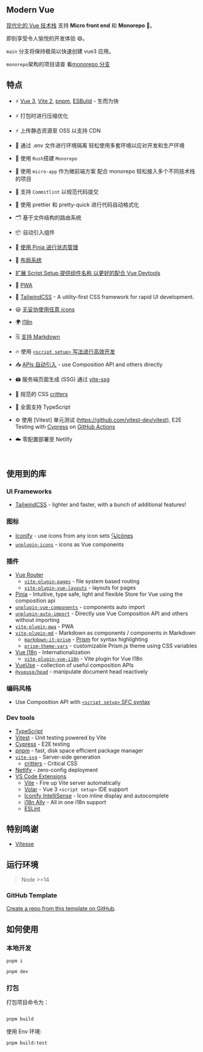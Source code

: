 ## Modern Vue

[现代化的 Vue 技术栈](https://github.com/byoungd/modern-vue-template) 支持 **Micro front
end** 和 **Monorepo** 🎉。

即刻享受令人愉悦的开发体验 😄。

`main` 分支将保持极简以快速创建 vue3 应用。

`monorepo`架构的项目请查
看[monorepo 分支](https://github.com/byoungd/modern-vue-template/tree/monorepo)

## 特点

- ⚡️ [Vue 3](https://github.com/vuejs/vue-next),
  [Vite 2](https://github.com/vitejs/vite), [pnpm](https://pnpm.js.org/),
  [ESBuild](https://github.com/evanw/esbuild) - 生而为快

- ⚡️ 打包时进行压缩优化

- ⚡️ 上传静态资源至 OSS 以支持 CDN

- 🦾 通过 .env 文件进行环境隔离 轻松使用多套环境以应对开发和生产环境

- 🦾 使用 `Rush`搭建 `Monorepo`

- 🦾 使用 `micro-app` 作为微前端方案 配合 monorepo 轻松接入多个不同技术栈的项目

- 🎨 支持 `Commitlint` 以规范代码提交

- 🎨 使用 prettier 和 pretty-quick 进行代码自动格式化

- 🗂 基于文件结构的路由系统

- 📦 自动引入组件

- 🍍 [使用 Pinia 进行状态管理](https://pinia.esm.dev/)

- 📑 [布局系统](./src/layouts)

- [扩展 Script Setup 提供组件名称 以更好的配合 Vue Devtools](https://github.com/vbenjs/vite-plugin-vue-setup-extend)

- 📲 [PWA](https://github.com/antfu/vite-plugin-pwa)

- 🎨 [TailwindCSS](https://github.com/tailwindlabs/tailwindcss) - A utility-first CSS
  framework for rapid UI development.

- 😃 [无妥协使用任意 icons](https://github.com/antfu/unplugin-icons)

- 🌍 [I18n](./locales)

- 🗒 [支持 Markdown](https://github.com/antfu/vite-plugin-md)

- 🔥 使用 [ `<script setup>` 写法进行高效开发](https://github.com/vuejs/rfcs/pull/227)

- 📥 [APIs 自动引入](https://github.com/antfu/unplugin-auto-import) - use Composition API
  and others directly

- 🖨 服务端页面生成 (SSG) 通过 [vite-ssg](https://github.com/antfu/vite-ssg)

- 🦔 规范的 CSS [critters](https://github.com/GoogleChromeLabs/critters)

- 🦾 全面支持 TypeScript

- ⚙️ 使用 [Vitest] 单元测试 (https://github.com/vitest-dev/vitest), E2E Testing with
  [Cypress](https://cypress.io/) on [GitHub Actions](https://github.com/features/actions)

- ☁️ 零配置部署至 Netlify

<br>

## 使用到的库

### UI Frameworks

- [TailwindCSS](https://tailwindcss.com/) - lighter and faster, with a bunch of additional
  features!

### 图标

- [Iconify](https://iconify.design) - use icons from any icon sets
  [🔍Icônes](https://icones.netlify.app/)
- [`unplugin-icons`](https://github.com/antfu/unplugin-icons) - icons as Vue components

### 插件

- [Vue Router](https://github.com/vuejs/vue-router)
  - [`vite-plugin-pages`](https://github.com/hannoeru/vite-plugin-pages) - file system
    based routing
  - [`vite-plugin-vue-layouts`](https://github.com/JohnCampionJr/vite-plugin-vue-layouts) -
    layouts for pages
- [Pinia](https://pinia.esm.dev) - Intuitive, type safe, light and flexible Store for Vue
  using the composition api
- [`unplugin-vue-components`](https://github.com/antfu/unplugin-vue-components) -
  components auto import
- [`unplugin-auto-import`](https://github.com/antfu/unplugin-auto-import) - Directly use
  Vue Composition API and others without importing
- [`vite-plugin-pwa`](https://github.com/antfu/vite-plugin-pwa) - PWA
- [`vite-plugin-md`](https://github.com/antfu/vite-plugin-md) - Markdown as components /
  components in Markdown
  - [`markdown-it-prism`](https://github.com/jGleitz/markdown-it-prism) -
    [Prism](https://prismjs.com/) for syntax highlighting
  - [`prism-theme-vars`](https://github.com/antfu/prism-theme-vars) - customizable
    Prism.js theme using CSS variables
- [Vue I18n](https://github.com/intlify/vue-i18n-next) - Internationalization
  - [`vite-plugin-vue-i18n`](https://github.com/intlify/vite-plugin-vue-i18n) - Vite
    plugin for Vue I18n
- [VueUse](https://github.com/antfu/vueuse) - collection of useful composition APIs
- [`@vueuse/head`](https://github.com/vueuse/head) - manipulate document head reactively

### 编码风格

- Use Composition API with
  [`<script setup>` SFC syntax](https://github.com/vuejs/rfcs/pull/227)

### Dev tools

- [TypeScript](https://www.typescriptlang.org/)
- [Vitest](https://github.com/vitest-dev/vitest) - Unit testing powered by Vite
- [Cypress](https://cypress.io/) - E2E testing
- [pnpm](https://pnpm.js.org/) - fast, disk space efficient package manager
- [`vite-ssg`](https://github.com/antfu/vite-ssg) - Server-side generation
  - [critters](https://github.com/GoogleChromeLabs/critters) - Critical CSS
- [Netlify](https://www.netlify.com/) - zero-config deployment
- [VS Code Extensions](./.vscode/extensions.json)
  - [Vite](https://marketplace.visualstudio.com/items?itemName=antfu.vite) - Fire up Vite
    server automatically
  - [Volar](https://marketplace.visualstudio.com/items?itemName=johnsoncodehk.volar) - Vue
    3 `<script setup>` IDE support
  - [Iconify IntelliSense](https://marketplace.visualstudio.com/items?itemName=antfu.iconify) -
    Icon inline display and autocomplete
  - [i18n Ally](https://marketplace.visualstudio.com/items?itemName=lokalise.i18n-ally) -
    All in one i18n support
  - [ESLint](https://marketplace.visualstudio.com/items?itemName=dbaeumer.vscode-eslint)

## 特别鸣谢

- [Vitesse](https://github.com/antfu/vitesse)

## 运行环境

> Node >=14

### GitHub Template

[Create a repo from this template on GitHub](https://github.com/byoungd/modern-vue-template/generate).

## 如何使用

### 本地开发

```
pnpm i

pnpm dev
```

### 打包

打包项目命令为：

```bash

pnpm build

```

使用 Env 环境:

```bash
pnpm build:test
```

